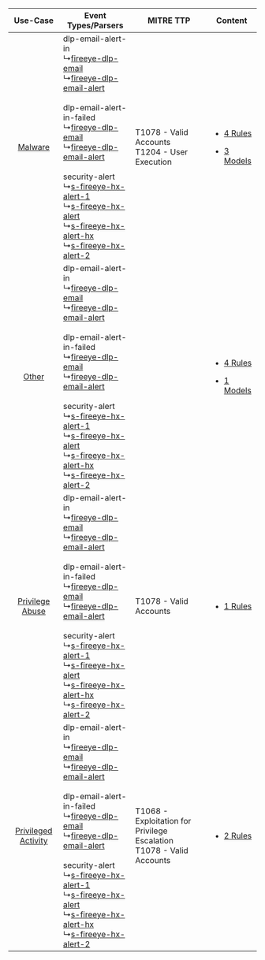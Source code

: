 |    Use-Case    | Event Types/Parsers    | MITRE TTP    | Content    |
|:----:| ---- | ---- | ---- |
|    [Malware](../../../UseCases/uc_malware.md)    |  dlp-email-alert-in<br> ↳[fireeye-dlp-email](Ps/pC_fireeyedlpemail.md)<br> ↳[fireeye-dlp-email-alert](Ps/pC_fireeyedlpemailalert.md)<br><br> dlp-email-alert-in-failed<br> ↳[fireeye-dlp-email](Ps/pC_fireeyedlpemail.md)<br> ↳[fireeye-dlp-email-alert](Ps/pC_fireeyedlpemailalert.md)<br><br> security-alert<br> ↳[s-fireeye-hx-alert-1](Ps/pC_sfireeyehxalert1.md)<br> ↳[s-fireeye-hx-alert](Ps/pC_sfireeyehxalert.md)<br> ↳[s-fireeye-hx-alert-hx](Ps/pC_sfireeyehxalerthx.md)<br> ↳[s-fireeye-hx-alert-2](Ps/pC_sfireeyehxalert2.md)<br> | T1078 - Valid Accounts<br>T1204 - User Execution<br>    | [<ul><li>4 Rules</li></ul><ul><li>3 Models</li></ul>](RM/r_m_fireeye_fireeye_email_threat_prevention_(etp)_Malware.md) |
|    [Other](../../../UseCases/uc_other.md)    |  dlp-email-alert-in<br> ↳[fireeye-dlp-email](Ps/pC_fireeyedlpemail.md)<br> ↳[fireeye-dlp-email-alert](Ps/pC_fireeyedlpemailalert.md)<br><br> dlp-email-alert-in-failed<br> ↳[fireeye-dlp-email](Ps/pC_fireeyedlpemail.md)<br> ↳[fireeye-dlp-email-alert](Ps/pC_fireeyedlpemailalert.md)<br><br> security-alert<br> ↳[s-fireeye-hx-alert-1](Ps/pC_sfireeyehxalert1.md)<br> ↳[s-fireeye-hx-alert](Ps/pC_sfireeyehxalert.md)<br> ↳[s-fireeye-hx-alert-hx](Ps/pC_sfireeyehxalerthx.md)<br> ↳[s-fireeye-hx-alert-2](Ps/pC_sfireeyehxalert2.md)<br> |    | [<ul><li>4 Rules</li></ul><ul><li>1 Models</li></ul>](RM/r_m_fireeye_fireeye_email_threat_prevention_(etp)_Other.md)   |
|     [Privilege Abuse](../../../UseCases/uc_privilege_abuse.md)     |  dlp-email-alert-in<br> ↳[fireeye-dlp-email](Ps/pC_fireeyedlpemail.md)<br> ↳[fireeye-dlp-email-alert](Ps/pC_fireeyedlpemailalert.md)<br><br> dlp-email-alert-in-failed<br> ↳[fireeye-dlp-email](Ps/pC_fireeyedlpemail.md)<br> ↳[fireeye-dlp-email-alert](Ps/pC_fireeyedlpemailalert.md)<br><br> security-alert<br> ↳[s-fireeye-hx-alert-1](Ps/pC_sfireeyehxalert1.md)<br> ↳[s-fireeye-hx-alert](Ps/pC_sfireeyehxalert.md)<br> ↳[s-fireeye-hx-alert-hx](Ps/pC_sfireeyehxalerthx.md)<br> ↳[s-fireeye-hx-alert-2](Ps/pC_sfireeyehxalert2.md)<br> | T1078 - Valid Accounts<br>    | [<ul><li>1 Rules</li></ul>](RM/r_m_fireeye_fireeye_email_threat_prevention_(etp)_Privilege_Abuse.md)    |
| [Privileged Activity](../../../UseCases/uc_privileged_activity.md) |  dlp-email-alert-in<br> ↳[fireeye-dlp-email](Ps/pC_fireeyedlpemail.md)<br> ↳[fireeye-dlp-email-alert](Ps/pC_fireeyedlpemailalert.md)<br><br> dlp-email-alert-in-failed<br> ↳[fireeye-dlp-email](Ps/pC_fireeyedlpemail.md)<br> ↳[fireeye-dlp-email-alert](Ps/pC_fireeyedlpemailalert.md)<br><br> security-alert<br> ↳[s-fireeye-hx-alert-1](Ps/pC_sfireeyehxalert1.md)<br> ↳[s-fireeye-hx-alert](Ps/pC_sfireeyehxalert.md)<br> ↳[s-fireeye-hx-alert-hx](Ps/pC_sfireeyehxalerthx.md)<br> ↳[s-fireeye-hx-alert-2](Ps/pC_sfireeyehxalert2.md)<br> | T1068 - Exploitation for Privilege Escalation<br>T1078 - Valid Accounts<br> | [<ul><li>2 Rules</li></ul>](RM/r_m_fireeye_fireeye_email_threat_prevention_(etp)_Privileged_Activity.md)    |